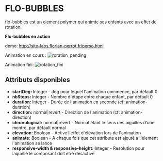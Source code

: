 # FLO-BUBBLES

flo-bubbles est un element polymer qui animte ses enfants avec un effet de rotation.

**Flo-bubbles en action**

demo: http://site-labs.florian-perrot.fr/perso.html

Animation en cours :
![roration_pending](/uploads/3b638672bd23e37a96426e644a69f717/roration_pending.png)

Animation fini:
![rotation_fini](/uploads/d2c144d978b0256a31c8cab5f705500f/rotation_fini.png)

## Attributs disponibles

- **startDeg:** Integer - deg pour lequel l'animation commence, par défault 0
- **nbSteps:** Integer - Nombre d'étape entre chaque enfant, par défault 0
- **duration:** Integer - Durée de l'animation en seconde (cf: animation-duration)
- **direction:** normal|revert - Direction de l'animation (cf: animation-direction)
- **chronological:** normal|revert - Normal étant le sens des aiguilles d'une montre, par défault normal
- **elevation:** Boolean - Active l'effet d'élévation lors de l'animation
- **animate:** Boolean - A chaque fois que cet attribute est ajouté a l'element l'animation se lance
- **responsive-width & responsive-height:** Integer - Resolution pour laquelle le composant doit etre desactive